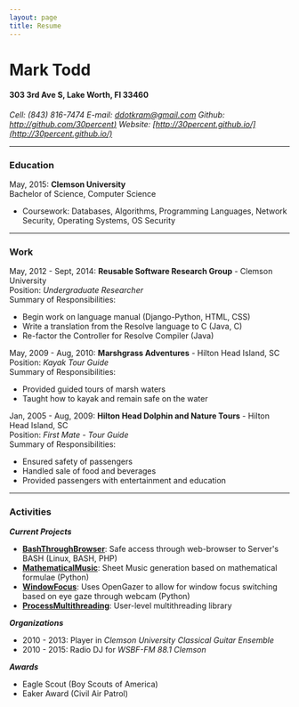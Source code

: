 ```yaml
---
layout: page
title: Resume
---
```


# Mark Todd

#### 303 3rd Ave S, Lake Worth, Fl 33460
*Cell: (843) 816-7474*
*E-mail: ddotkram@gmail.com*
*Github: [http://github.com/30percent)](http://github.com/30percent)*
*Website: [http://30percent.github.io/](http://30percent.github.io/)*

----

### Education
May, 2015: **Clemson University**  
Bachelor of Science, Computer Science

* Coursework: Databases, Algorithms, Programming Languages, Network Security, Operating Systems, OS Security

----

### Work

May, 2012 - Sept, 2014: **Reusable Software Research Group** - Clemson University  
Position: *Undergraduate Researcher*  
Summary of Responsibilities:

* Begin work on language manual (Django-Python, HTML, CSS)
* Write a translation from the Resolve language to C (Java, C)
* Re-factor the Controller for Resolve Compiler (Java)

May, 2009 - Aug, 2010: **Marshgrass Adventures** - Hilton Head Island, SC  
Position: *Kayak Tour Guide*  
Summary of Responsibilities:  

* Provided guided tours of marsh waters
* Taught how to kayak and remain safe on the water

Jan, 2005 - Aug, 2009: **Hilton Head Dolphin and Nature Tours** - Hilton Head Island, SC  
Position: *First Mate - Tour Guide*  
Summary of Responsibilities:

* Ensured safety of passengers
* Handled sale of food and beverages
* Provided passengers with entertainment and education

----

### Activities

***Current Projects***

* [**BashThroughBrowser**](https://github.com/30percent/BrowserBasedBash): Safe access through web-browser to Server's BASH (Linux, BASH, PHP)
* [**MathematicalMusic**](https://github.com/30percent/PythonVariableMath): Sheet Music generation based on mathematical formulae (Python)
* [**WindowFocus**](https://github.com/30percent/windowfocus): Uses OpenGazer to allow for window focus switching based on eye gaze through webcam (Python)
* [**ProcessMultithreading**](https://github.com/30percent/InProcessMultiThreading): User-level multithreading library

***Organizations***

* 2010 - 2013: Player in _Clemson University Classical Guitar Ensemble_
* 2010 - 2015: Radio DJ for _WSBF-FM 88.1 Clemson_

***Awards***

* Eagle Scout (Boy Scouts of America)
* Eaker Award (Civil Air Patrol) 